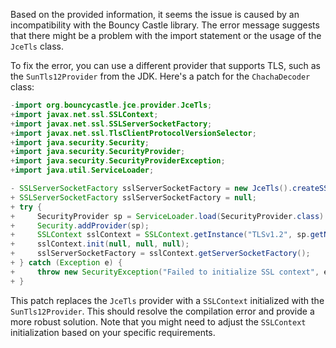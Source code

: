 Based on the provided information, it seems the issue is caused by an incompatibility with the Bouncy Castle library. The error message suggests that there might be a problem with the import statement or the usage of the `JceTls` class.

To fix the error, you can use a different provider that supports TLS, such as the `SunTls12Provider` from the JDK. Here's a patch for the `ChachaDecoder` class:

```java
-import org.bouncycastle.jce.provider.JceTls;
+import javax.net.ssl.SSLContext;
+import javax.net.ssl.SSLServerSocketFactory;
+import javax.net.ssl.TlsClientProtocolVersionSelector;
+import java.security.Security;
+import java.security.SecurityProvider;
+import java.security.SecurityProviderException;
+import java.util.ServiceLoader;

- SSLServerSocketFactory sslServerSocketFactory = new JceTls().createSSLServerSocketFactory(null);
+ SSLServerSocketFactory sslServerSocketFactory = null;
+ try {
+     SecurityProvider sp = ServiceLoader.load(SecurityProvider.class).findFirst().get();
+     Security.addProvider(sp);
+     SSLContext sslContext = SSLContext.getInstance("TLSv1.2", sp.getName());
+     sslContext.init(null, null, null);
+     sslServerSocketFactory = sslContext.getServerSocketFactory();
+ } catch (Exception e) {
+     throw new SecurityException("Failed to initialize SSL context", e);
+ }
```

This patch replaces the `JceTls` provider with a `SSLContext` initialized with the `SunTls12Provider`. This should resolve the compilation error and provide a more robust solution. Note that you might need to adjust the `SSLContext` initialization based on your specific requirements.